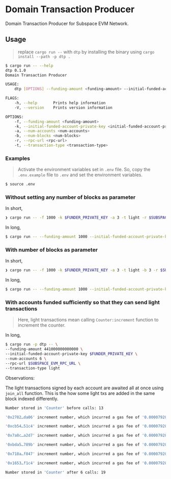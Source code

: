 # Domain Transaction Producer

Domain Transaction Producer for Subspace EVM Network.

## Usage

> replace `cargo run --` with `dtp` by installing the binary using `cargo install --path -p dtp .`

```sh
$ cargo run -- --help
dtp 0.1.0
Domain Transaction Producer

USAGE:
    dtp [OPTIONS] --funding-amount <funding-amount> --initial-funded-account-private-key <initial-funded-account-private-key> --num-accounts <num-accounts> --rpc-url <rpc-url> --transaction-type <transaction-type>

FLAGS:
    -h, --help       Prints help information
    -V, --version    Prints version information

OPTIONS:
    -f, --funding-amount <funding-amount>                                            Funding amount
    -k, --initial-funded-account-private-key <initial-funded-account-private-key>    Initial funded account private key
    -a, --num-accounts <num-accounts>                                                Number of accounts
    -b, --num-blocks <num-blocks>                                                    Number of blocks to run for
    -r, --rpc-url <rpc-url>                                                          Subspace EVM (Nova) RPC node URL
    -t, --transaction-type <transaction-type>                                        Transaction type: light or heavy
```

### Examples

> Activate the environment variables set in `.env` file. So, copy the `.env.example` file to `.env` and set the environment variables.

```sh
$ source .env
```

### Without setting any number of blocks as parameter

In short,

```sh
❯ cargo run -- -f 1000 -k $FUNDER_PRIVATE_KEY -a 3 -t light -r $SUBSPACE_EVM_RPC_URL
```

In long,

```sh
$ cargo run -- --funding-amount 1000 --initial-funded-account-private-key $FUNDER_PRIVATE_KEY --num-accounts 3 --transaction-type light --rpc-url $SUBSPACE_EVM_RPC_URL
```

### With number of blocks as parameter

In short,

```sh
❯ cargo run -- -f 1000 -k $FUNDER_PRIVATE_KEY -a 3 -t light -b 3 -r $SUBSPACE_EVM_RPC_URL
```

In long,

```sh
$ cargo run -- --funding-amount 1000 --initial-funded-account-private-key $FUNDER_PRIVATE_KEY --num-accounts 3 --transaction-type light --num-blocks 3  --rpc-url $SUBSPACE_EVM_RPC_URL
```

### With accounts funded sufficiently so that they can send light transactions

> Here, light transactions mean calling `Counter:increment` function to increment the counter.

In long,

```sh
$ cargo run -p dtp -- \
--funding-amount 441000000000000 \
--initial-funded-account-private-key $FUNDER_PRIVATE_KEY \
--num-accounts 6 \
--rpc-url $SUBSPACE_EVM_RPC_URL \
--transaction-type light
```

Observations:

The light transactions signed by each account are awaited all at once using `join_all` function. This is the how some light txs are added in the same block indexed differently.

```sh
Number stored in 'Counter' before calls: 13

'0x2782…da06' increment number, which incurred a gas fee of '0.00007928100052854 TSSC', has a tx hash: '0x0cc998c362df131ace165321c6e9e8fa5daa41933929402f0e736bc3f962fbc4', indexed at #2 in block #52420.

'0xcb54…51c4' increment number, which incurred a gas fee of '0.00007928100052854 TSSC', has a tx hash: '0x995df338a4792e619a7c731fcb6d67a9f0a09a239144c317651e8fc521d0e8c6', indexed at #3 in block #52420.

'0x7a8c…a2d7' increment number, which incurred a gas fee of '0.00007928100052854 TSSC', has a tx hash: '0xf6e61f7678b6d58b727b8f0bf41f4e0ebc0449cdb7b075ad50e08e6bbc314da0', indexed at #0 in block #52420.

'0xbda5…789b' increment number, which incurred a gas fee of '0.00007928100052854 TSSC', has a tx hash: '0x457b65d0b8bac6e3c6c9d5d69ffdd1d6ae8e591decf7d763d96f86e644b99c20', indexed at #1 in block #52420.

'0x718a…f847' increment number, which incurred a gas fee of '0.00007928100052854 TSSC', has a tx hash: '0xe77f8e5ddfddc651c1b769305c73e0cf282121d6e489bb94533fb55ed61443a1', indexed at #4 in block #52420.

'0x1653…f1c4' increment number, which incurred a gas fee of '0.00007928100052854 TSSC', has a tx hash: '0xdd9e01509f3ce9ec148b76087222fd88c180e1f99d3b773badfe83ce9a77ae71', indexed at #0 in block #52421.

Number stored in 'Counter' after 6 calls: 19
```
